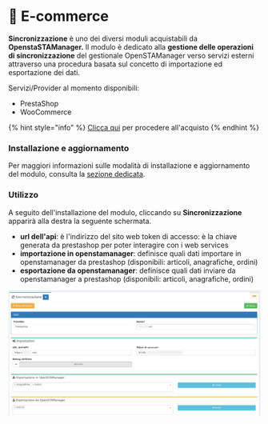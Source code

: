 # 📗 E-commerce

**Sincronizzazione** è uno dei diversi moduli acquistabili da **OpenstaSTAManager.** Il modulo è dedicato alla **gestione delle operazioni di sincronizzazione** del gestionale OpenSTAManager verso servizi esterni attraverso una procedura basata sul concetto di importazione ed esportazione dei dati.

Servizi/Provider al momento disponibili:

* PrestaShop
* WooCommerce

{% hint style="info" %}
[Clicca qui](https://www.openstamanager.com/categoria-prodotto/moduli/) per procedere all'acquisto
{% endhint %}

### Installazione e aggiornamento

Per maggiori informazioni sulle modalità di installazione e aggiornamento del modulo, consulta la [sezione dedicata](installazione-e-aggiornamento.md).

### Utilizzo

A seguito dell'installazione del modulo, cliccando su **Sincronizzazione** apparirà alla destra la seguente schermata.

* **url dell'api**: è l'indirizzo del sito web token di accesso: è la chiave generata da prestashop per poter interagire con i web services
* **importazione in openstamanager**: definisce quali dati importare in openstamanager da prestashop (disponibili: articoli, anagrafiche, ordini)
* **esportazione da openstamanager**: definisce quali dati inviare da openstamanager a prestashop (disponibili: articoli, anagrafiche, ordini)

![](../.gitbook/assets/sinc1.jpg)
